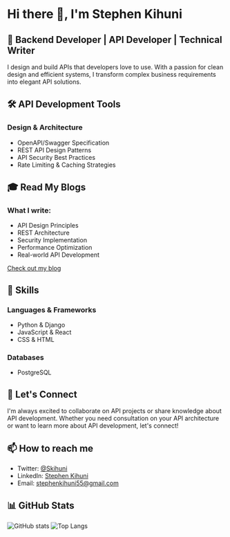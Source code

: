# Hi there 👋, I'm Stephen Kihuni

## 🎯 Backend Developer | API Developer | Technical Writer 

I design and build APIs that developers love to use. With a passion for clean design and efficient systems, I transform complex business requirements into elegant API solutions.

## 🛠️ API Development Tools

### Design & Architecture
- OpenAPI/Swagger Specification
- REST API Design Patterns
- API Security Best Practices
- Rate Limiting & Caching Strategies

## 🎓 Read My Blogs

### What I write:

- API Design Principles
- REST Architecture
- Security Implementation
- Performance Optimization
- Real-world API Development

[Check out my blog](https://dev.to/kihuni)

## 🚀 Skills

### Languages & Frameworks
- Python & Django
- JavaScript & React
- CSS & HTML

### Databases
- PostgreSQL

## 🤝 Let's Connect

I'm always excited to collaborate on API projects or share knowledge about API development. Whether you need consultation on your API architecture or want to learn more about API development, let's connect!

## 📫 How to reach me
- Twitter: [@Skihuni](https://x.com/SKihuni)
- LinkedIn: [Stephen Kihuni](https://www.linkedin.com/in/kihuni/)
- Email: stephenkihuni55@gmail.com

## 📊 GitHub Stats
![GitHub stats](https://github-readme-stats.vercel.app/api?username=Kihuni&show_icons=true&theme=radical)
![Top Langs](https://github-readme-stats.vercel.app/api/top-langs/?username=Kihuni&layout=compact&theme=radical)
